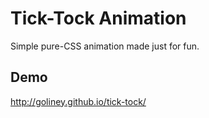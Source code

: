 # Tick-Tock Animation

Simple pure-CSS animation made just for fun.
 
## Demo

http://goliney.github.io/tick-tock/
